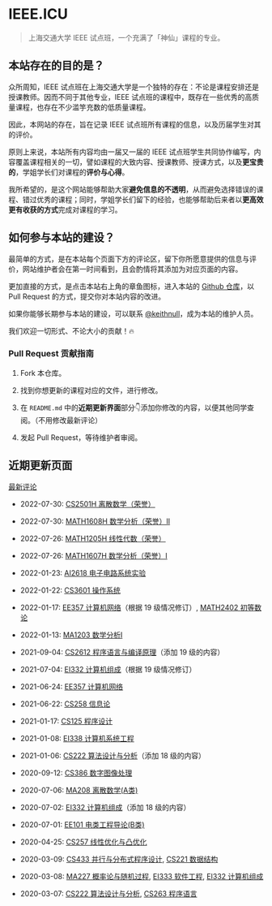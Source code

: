 # IEEE.ICU

> 上海交通大学 IEEE 试点班，一个充满了「神仙」课程的专业。

## 本站存在的目的是？

众所周知，IEEE 试点班在上海交通大学是一个独特的存在：不论是课程安排还是授课教师。因而不同于其他专业，IEEE 试点班的课程中，既存在一些优秀的高质量课程，也存在不少滥竽充数的低质量课程。

因此，本网站的存在，旨在记录 IEEE 试点班所有课程的信息，以及历届学生对其的评价。

原则上来说，本站所有内容均由一届又一届的 IEEE 试点班学生共同协作编写，内容覆盖课程相关的一切，譬如课程的大致内容、授课教师、授课方式，以及**更宝贵的**，学姐学长们对课程的**评价与心得**。

我所希望的，是这个网站能够帮助大家**避免信息的不透明**，从而避免选择错误的课程、错过优秀的课程；同时，学姐学长们留下的经验，也能够帮助后来者以**更高效更有收获的方式**完成对课程的学习。

## 如何参与本站的建设？

最简单的方式，是在本站每个页面下方的评论区，留下你所愿意提供的信息与评价，网站维护者会在第一时间看到，且会酌情将其添加为对应页面的内容。

更加直接的方式，是点击本站右上角的章鱼图标，进入本站的 [Github 仓库](https://github.com/sjtu-ieee/ieee.icu/)，以 Pull Request 的方式，提交你对本站内容的改进。

如果你能够长期参与本站的建设，可以联系 [@keithnull](https://github.com/keithnull/)，成为本站的维护人员。

我们欢迎一切形式、不论大小的贡献！🔥

### Pull Request 贡献指南

1. Fork 本仓库。

2. 找到你想更新的课程对应的文件，进行修改。

3. 在 `README.md` 中的**近期更新界面**部分👇添加你修改的内容，以便其他同学查阅。（不用修改最新评论）

4. 发起 Pull Request，等待维护者审阅。

## 近期更新页面

[最新评论](/recent)

- 2022-07-30: [CS2501H 离散数学（荣誉）](/courses/grade-1/MA239)

- 2022-07-30: [MATH1608H 数学分析（荣誉）II](/courses/grade-1/MA268)

- 2022-07-26: [MATH1205H 线性代数（荣誉）](/courses/grade-1/MA271)

- 2022-07-26: [MATH1607H 数学分析（荣誉）I](/courses/grade-1/MA267)

- 2022-01-23: [AI2618 电子电路系统实验](/courses/grade-2/AI2618) 

- 2022-01-22: [CS3601 操作系统](/courses/grade-3/CS3601)

- 2022-01-17: [EE357 计算机网络](/courses/grade-2/EE357)（根据 19 级情况修订）, [MATH2402 初等数论](/courses/grade-2/MATH2402)

- 2022-01-13: [MA1203 数学分析I](/courses/grade-1/MA241)

- 2021-09-04: [CS2612 程序语言与编译原理](/courses/grade-3/CS2612)（添加 19 级的内容）

- 2021-07-04: [EI332 计算机组成](/courses/grade-2/EI332)（根据 19 级情况修订）

- 2021-06-24: [EE357 计算机网络](/courses/grade-2/EE357)

- 2021-06-22: [CS258 信息论](/courses/grade-2/CS258)

- 2021-01-17: [CS125 程序设计](/courses/grade-1/CS125)

- 2021-01-08: [EI338 计算机系统工程](/courses/grade-3/EI338)

- 2021-01-06: [CS222 算法设计与分析](/courses/grade-3/CS222)（添加 18 级的内容）

- 2020-09-12: [CS386 数字图像处理](/courses/grade-3/CS386)

- 2020-07-06: [MA208 离散数学(A类)](/courses/grade-1/MA208)

- 2020-07-02: [EI332 计算机组成](/courses/grade-2/EI332)（添加 18 级的内容）

- 2020-07-01: [EE101 电类工程导论(B类)](/courses/grade-2/EE101)

- 2020-04-25: [CS257 线性优化与凸优化](/courses/grade-2/CS2601)

- 2020-03-09: [CS433 并行与分布式程序设计](/courses/grade-4/CS433), [CS221 数据结构](/courses/grade-2/CS221)

- 2020-03-08: [MA227 概率论与随机过程](/courses/grade-2/MA227), [EI333 软件工程](/courses/grade-3/CS3604),  [EI332 计算机组成](/courses/grade-2/EI332)

- 2020-03-07: [CS222 算法设计与分析](/courses/grade-3/CS222), [CS263 程序语言](/courses/grade-3/CS3612)
